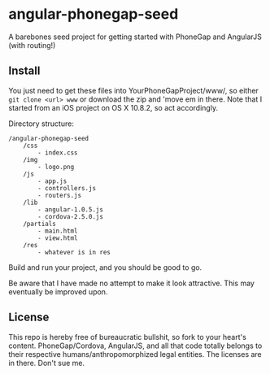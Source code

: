 angular-phonegap-seed
=====================

A barebones seed project for getting started with PhoneGap and AngularJS (with routing!)

## Install

You just need to get these files into YourPhoneGapProject/www/, so either `git clone <url> www` or download the zip and 'move em in there. Note that I started from an iOS project on OS X 10.8.2, so act accordingly.

Directory structure:

```
/angular-phonegap-seed
    /css
        - index.css
    /img
        - logo.png
    /js
        - app.js
        - controllers.js
        - routers.js
    /lib
        - angular-1.0.5.js
        - cordova-2.5.0.js
    /partials
        - main.html
        - view.html
    /res
        - whatever is in res
```

Build and run your project, and you should be good to go.

Be aware that I have made no attempt to make it look attractive. This may eventually be improved upon.

## License

This repo is hereby free of bureaucratic bullshit, so fork to your heart's content. PhoneGap/Cordova, AngularJS, and all that code totally belongs to their respective humans/anthropomorphized legal entities. The licenses are in there. Don't sue me.